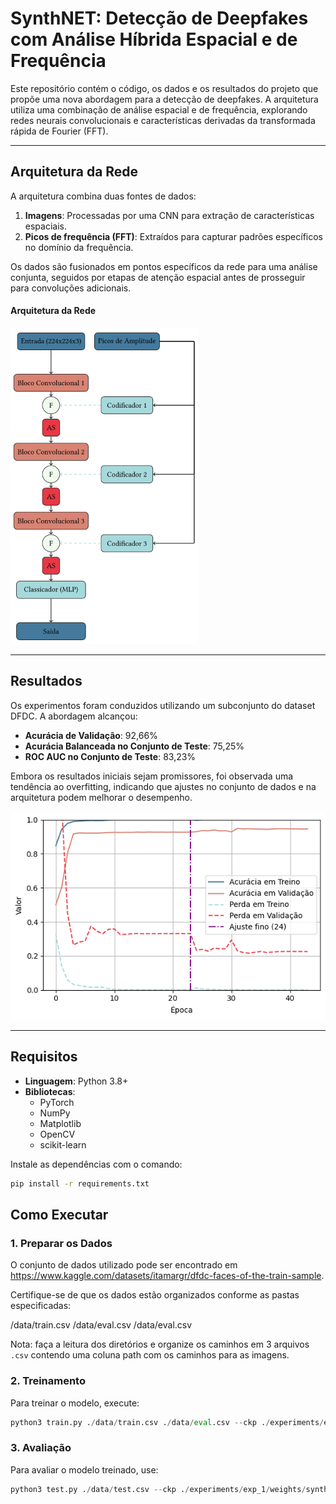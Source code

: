 # SynthNET: Detecção de Deepfakes com Análise Híbrida Espacial e de Frequência

Este repositório contém o código, os dados e os resultados do projeto que propõe uma nova abordagem para a detecção de deepfakes. A arquitetura utiliza uma combinação de análise espacial e de frequência, explorando redes neurais convolucionais e características derivadas da transformada rápida de Fourier (FFT).

---

## Arquitetura da Rede

A arquitetura combina duas fontes de dados:
1. **Imagens**: Processadas por uma CNN para extração de características espaciais.
2. **Picos de frequência (FFT)**: Extraídos para capturar padrões específicos no domínio da frequência.

Os dados são fusionados em pontos específicos da rede para uma análise conjunta, seguidos por etapas de atenção espacial antes de prosseguir para convoluções adicionais.

<h4>Arquitetura da Rede</h4>
<img src="./assets/img/network_architecture.png" alt="Arquitetura da Rede" width="300">

---

## Resultados

Os experimentos foram conduzidos utilizando um subconjunto do dataset DFDC. A abordagem alcançou:
- **Acurácia de Validação**: 92,66%
- **Acurácia Balanceada no Conjunto de Teste**: 75,25%
- **ROC AUC no Conjunto de Teste**: 83,23%

Embora os resultados iniciais sejam promissores, foi observada uma tendência ao overfitting, indicando que ajustes no conjunto de dados e na arquitetura podem melhorar o desempenho.

![Resultados](./assets/img/synthnet_dfdc_result.png)

---

## Requisitos

- **Linguagem**: Python 3.8+
- **Bibliotecas**:
  - PyTorch
  - NumPy
  - Matplotlib
  - OpenCV
  - scikit-learn

Instale as dependências com o comando:

```bash
pip install -r requirements.txt
```
## Como Executar
### 1. Preparar os Dados

O conjunto de dados utilizado pode ser encontrado em https://www.kaggle.com/datasets/itamargr/dfdc-faces-of-the-train-sample.

Certifique-se de que os dados estão organizados conforme as pastas especificadas:

/data/train.csv
/data/eval.csv
/data/eval.csv

Nota: faça a leitura dos diretórios e organize os caminhos em 3 arquivos `.csv` contendo uma coluna path com os caminhos para as imagens.

### 2. Treinamento

Para treinar o modelo, execute:

```python
python3 train.py ./data/train.csv ./data/eval.csv --ckp ./experiments/exp_1/weights/synthnet-best.pth --b_size 64 --img_dim 224 --epochs 2 --out exp_2
```
### 3. Avaliação

Para avaliar o modelo treinado, use:
```python
python3 test.py ./data/test.csv --ckp ./experiments/exp_1/weights/synthnet-best.pth --b_size 128 --img_dim 224 --out exp_1
```
